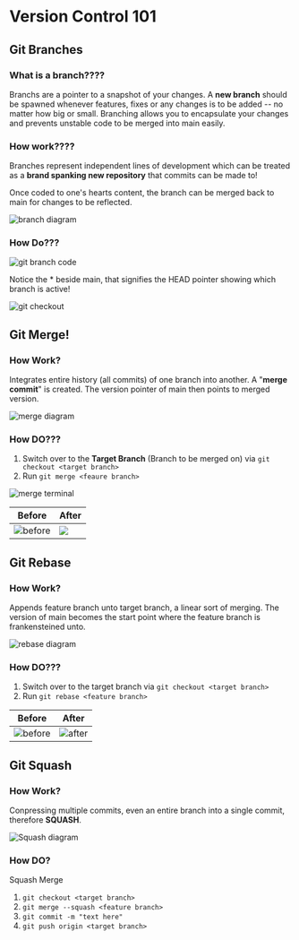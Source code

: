 # Version Control 101

## Git Branches

### What is a branch????

Branchs are a pointer to a snapshot of your changes. A **new branch** should be spawned whenever features, fixes or any changes is to be added -- no matter how big or small. Branching allows you to encapsulate your changes and prevents unstable code to be merged into main easily.

### How work????

Branches represent independent lines of development which can be treated as a **brand spanking new repository** that commits can be made to!

Once coded to one's hearts content, the branch can be merged back to main for changes to be reflected.

![branch diagram](./01%20A%20forked%20commit%20history.svg)

### How Do???

![git branch code](./git%20branch%20code.png)

Notice the * beside main, that signifies the HEAD pointer showing which branch is active!

![git checkout](./git%20checkout%20code.png)

## Git Merge!

### How Work?

Integrates entire history (all commits) of one branch into another. A "**merge commit**" is created. The version pointer of main then points to merged version.

![merge diagram](./02%20Merging%20main%20into%20the%20feature%20branh.svg)

### How DO???

1) Switch over to the **Target Branch** (Branch to be merged on) via `git checkout <target branch>`
2) Run `git merge <feaure branch>`

![merge terminal](./mergeTerminal.png)

Before| After|
--|--|
![before](./mainmergebefore.png)|![](./main%20merge%20after.png)

## Git Rebase

### How Work?

Appends feature branch unto target branch, a linear sort of merging. The version of main becomes the start point where the feature branch is frankensteined unto.

![rebase diagram](./03%20Rebasing%20the%20feature%20branch%20into%20main.svg)

### How DO???
1) Switch over to the target branch via `git checkout <target branch>`
2) Run `git rebase <feature branch>`

Before| After|
--|--|
![before](./beforerebase.png)|![after](./afterrebase.png)

## Git Squash
### How Work?
Conpressing multiple commits, even an entire branch into a single commit, therefore **SQUASH**.

![Squash diagram](./Commits-to-be-squashed.gif) 

### How DO?
Squash Merge
1) `git checkout <target branch>`
2) `git merge --squash <feature branch>`
3) `git commit -m "text here"`
4) `git push origin <target branch>`
